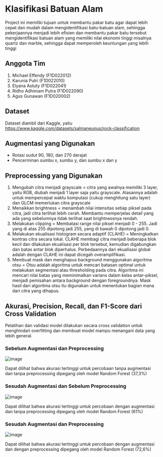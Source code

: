 # Klasifikasi Batuan Alam
Project ini memiliki tujuan untuk membantu pakar batu agar dapat lebih cepat dan mudah dalam mengidentifikasi batu-batuan alam, sehingga pekerjaannya menjadi lebih efisien dan membantu pakar batu tersebut mengidentifikasi batuan alam yang memiliki nilai ekonomi tinggi misalnya quartz dan marble, sehingga dapat memperoleh keuntungan yang lebih tinggi

## Anggota Tim
1. Michael Effendy (F1D022012)
2. Karunia Putri (F1D022010)
3. Elyana Astuty (F1D022041)
4. Ridho Adhimam Putra (F1D022090)
5. Agus Gunawan (F1D020002)

## Dataset
Dataset diambil dari Kaggle, yaitu https://www.kaggle.com/datasets/salmaneunus/rock-classification

## Augmentasi yang Digunakan
- Rotasi sudut 90, 180, dan 270 derajat
- Pencerminan sumbu x, sumbu y, dan sumbu x dan y

## Preprocessing yang Digunakan
1. Mengubah citra menjadi grayscale = citra yang awalnya memiliki 3 layer, yaitu RGB, diubah menjadi 1 layer saja yaitu grayscale. Alasannya adalah untuk mempercepat waktu komputasi (cukup menghitung satu layer) dan GLCM memerlukan citra grayscale
2. Menaikkan brightness = menambah nilai intensitas setiap piksel pada citra, jadi citra terlihat lebih cerah. Membantu memperjelas detail yang ada yang sebelumnya tidak terlihat saat brightnessnya rendah.
3. Melakukan clipping = Membatasi range nilai piksel menjadi 0 - 255. Jadi yang di atas 255 dipotong jadi 255, yang di bawah 0 dipotong jadi 0.
4. Melakukan ekualisasi histogram secara adaptif (CLAHE) = Meningkatkan kontras citra secara lokal. CLAHE membagi citra menjadi beberapa blok kecil dan dilakukan ekualisasi per blok tersebut, kemudian digabungkan dan batas antar blok diperhalus. Perbedaannya dari ekualisasi global adalah dengan CLAHE ini dapat dicegah overamplifikasi.
5. Membuat mask dan menghapus background menggunakan algoritma otsu = Otsu adalah algoritma untuk mencari batasan optimal untuk melakukan segmentasi atau thresholding pada citra. Algoritma ini mencari nilai batas yang meminimalkan varians dalam kelas antar-piksel, menjadi pemisahan antara background dengan foregroundnya. Mask hasil dari algoritma otsu itu digunakan untuk menentukan bagian mana dari citra yang dihapus. 

## Akurasi, Precision, Recall, dan F1-Score dari Cross Validation
Pelatihan dan validasi model dilakukan secara cross validation untuk menghindari overfitting dan membuat model mampu menangani data yang lebih general.
### Sebelum Augmentasi dan Preprocessing
![image](https://github.com/OrionSeeker/ProjectPCD-Klasifikasi-Batuan-Alam/assets/143796680/570877c3-4b8f-4328-b057-73467957c4b3)

Dapat dilihat bahwa akurasi tertinggi untuk percobaan tanpa augmentasi dan tanpa preprocessing dipegang oleh model Random Forest (37,3%)

### Sesudah Augmentasi dan Sebelum Preprocessing
![image](https://github.com/OrionSeeker/ProjectPCD-Klasifikasi-Batuan-Alam/assets/143796680/a1ed6eda-7d0e-4467-85b5-8a52328a5b73)

Dapat dilihat bahwa akurasi tertinggi untuk percobaan dengan augmentasi dan tanpa preprocessing dipegang oleh model Random Forest (61%)

### Sesudah Augmentasi dan Preprocessing
![image](https://github.com/OrionSeeker/ProjectPCD-Klasifikasi-Batuan-Alam/assets/143796680/a37becf3-36a8-4348-9495-5c7044d43749)

Dapat dilihat bahwa akurasi tertinggi untuk percobaan dengan augmentasi dan dengan preprocessing dipegang oleh model Random Forest (72,6%)
